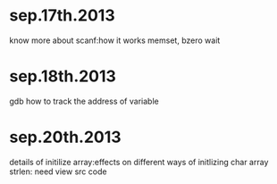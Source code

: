 sep.17th.2013
========
know more about scanf:how it works
memset, bzero
wait

sep.18th.2013
========
gdb how to track the address of variable

sep.20th.2013
========
details of initilize array:effects on different ways of initlizing char array
strlen: need view src code
